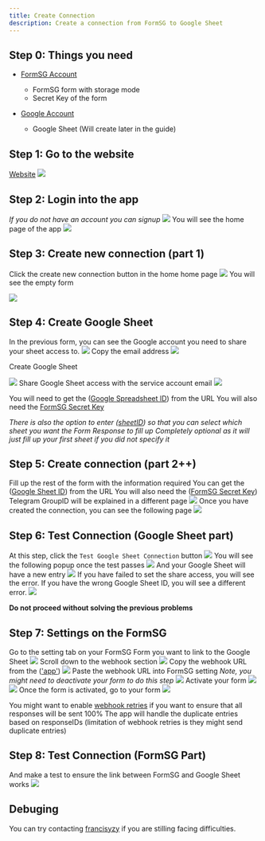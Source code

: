 ```yaml
---
title: Create Connection
description: Create a connection from FormSG to Google Sheet
---
```


## Step 0: Things you need

- [FormSG Account](https://form.gov.sg/#!/signin)

  - FormSG form with storage mode
  - Secret Key of the form

- [Google Account](https://accounts.google.com/SignUp)
  - Google Sheet (Will create later in the guide)

## Step 1: Go to the website

[Website](https://formsg-gsheet.herokuapp.com/)
![](/formsg-gsheet-guide/screenshots/connection-1-go-to-website.png)

## Step 2: Login into the app

_If you do not have an account you can signup_
![](/formsg-gsheet-guide/screenshots/connection-2-login.png)
You will see the home page of the app
![](/formsg-gsheet-guide/screenshots/connection-3-home-page.png)

## Step 3: Create new connection (part 1)

Click the create new connection button in the home home page
![](/formsg-gsheet-guide/screenshots/connection-3-home-page.png)
You will see the empty form

![](/formsg-gsheet-guide/screenshots/connection-4-create-new-connection-blank.png)

## Step 4: Create Google Sheet

In the previous form, you can see the Google account you need to share your sheet access to.
![](/formsg-gsheet-guide/screenshots/connection-4-create-new-connection-blank.png)
Copy the email address
![](/formsg-gsheet-guide/screenshots/connection-5-copy-service-account-email.png)

Create Google Sheet

![](/formsg-gsheet-guide/screenshots/connection-6-create-google-sheet.png)
Share Google Sheet access with the service account email
![](/formsg-gsheet-guide/screenshots/connection-7-share-google-sheet.png)

You will need to get the ([Google Spreadsheet ID](https://developers.google.com/sheets/api/guides/concepts#spreadsheet_id)) from the URL
You will also need the [FormSG Secret Key](https://guide.form.gov.sg/AdvancedGuide.html#what-is-a-secret-key)

_There is also the option to enter ([sheetID](https://developers.google.com/sheets/api/guides/concepts)) so that you can select which sheet you want the Form Response to fill up_
_Completely optional as it will just fill up your first sheet if you did not specify it_

## Step 5: Create connection (part 2++)

Fill up the rest of the form with the information required
You can get the ([Google Sheet ID](https://developers.google.com/sheets/api/guides/concepts#spreadsheet_id)) from the URL
You will also need the ([FormSG Secret Key](https://guide.form.gov.sg/AdvancedGuide.html#what-is-a-secret-key))
Telegram GroupID will be explained in a different page
![](/formsg-gsheet-guide/screenshots/connection-8-fill-up-form.png)
Once you have created the connection, you can see the following page
![](/formsg-gsheet-guide/screenshots/connection-9-created-connection.png)

## Step 6: Test Connection (Google Sheet part)

At this step, click the `Test Google Sheet Connection` button
![](/formsg-gsheet-guide/screenshots/connection-9-created-connection.png)
You will see the following popup once the test passes
![](/formsg-gsheet-guide/screenshots/connection-9a-test-connection.png)
And your Google Sheet will have a new entry
![](/formsg-gsheet-guide/screenshots/connection-9b-tested-connection.png)
If you have failed to set the share access, you will see the error. If you have the wrong Google Sheet ID, you will see a different error.
![](/formsg-gsheet-guide/screenshots/connection-9c-test-error.png)

**Do not proceed without solving the previous problems**

## Step 7: Settings on the FormSG

Go to the setting tab on your FormSG Form you want to link to the Google Sheet
![](/formsg-gsheet-guide/screenshots/connection-10-formsg-setting.png)
Scroll down to the webhook section
![](/formsg-gsheet-guide/screenshots/connection-11-formsg-setting-webhook.png)
Copy the webhook URL from the (['app'](https://formsg-gsheet.herokuapp.com/))
![](/formsg-gsheet-guide/screenshots/connection-12-webhook-url.png)
Paste the webhook URL into FormSG setting _Note, you might need to deactivate your form to do this step_
![](/formsg-gsheet-guide/screenshots/connection-13-formsg-setting-webhook-url.png)
Activate your form
![](/formsg-gsheet-guide/screenshots/connection-14-formsg-activate.png)
![](/formsg-gsheet-guide/screenshots/connection-15-formsg-activated.png)
Once the form is activated, go to your form
![](/formsg-gsheet-guide/screenshots/connection-16-access-formsg.png)

You might want to enable [webhook retries](https://go.gov.sg/form-webhook-retries) if you want to ensure that all responses will be sent 100%
The app will handle the duplicate entries based on responseIDs (limitation of webhook retries is they might send duplicate entries)

## Step 8: Test Connection (FormSG Part)

And make a test to ensure the link between FormSG and Google Sheet works
![](/formsg-gsheet-guide/screenshots/connection-17-production-test.png)

## Debuging

You can try contacting [francisyzy](https://t.me/francisyzy) if you are stilling facing difficulties.
